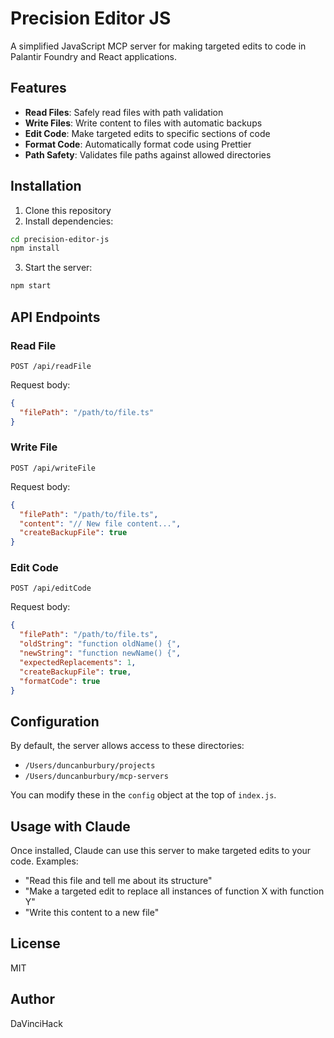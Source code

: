# Precision Editor JS

A simplified JavaScript MCP server for making targeted edits to code in Palantir Foundry and React applications.

## Features

- **Read Files**: Safely read files with path validation
- **Write Files**: Write content to files with automatic backups
- **Edit Code**: Make targeted edits to specific sections of code
- **Format Code**: Automatically format code using Prettier
- **Path Safety**: Validates file paths against allowed directories

## Installation

1. Clone this repository
2. Install dependencies:
```bash
cd precision-editor-js
npm install
```

3. Start the server:
```bash
npm start
```

## API Endpoints

### Read File

```
POST /api/readFile
```

Request body:
```json
{
  "filePath": "/path/to/file.ts"
}
```

### Write File

```
POST /api/writeFile
```

Request body:
```json
{
  "filePath": "/path/to/file.ts",
  "content": "// New file content...",
  "createBackupFile": true
}
```

### Edit Code

```
POST /api/editCode
```

Request body:
```json
{
  "filePath": "/path/to/file.ts",
  "oldString": "function oldName() {",
  "newString": "function newName() {",
  "expectedReplacements": 1,
  "createBackupFile": true,
  "formatCode": true
}
```

## Configuration

By default, the server allows access to these directories:
- `/Users/duncanburbury/projects`
- `/Users/duncanburbury/mcp-servers`

You can modify these in the `config` object at the top of `index.js`.

## Usage with Claude

Once installed, Claude can use this server to make targeted edits to your code. Examples:

- "Read this file and tell me about its structure"
- "Make a targeted edit to replace all instances of function X with function Y"
- "Write this content to a new file"

## License

MIT

## Author

DaVinciHack